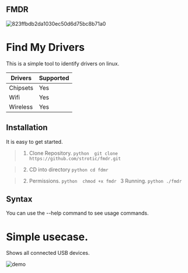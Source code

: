 ## FMDR

![823ffbdb2da1030ec50d6d75bc8b71a0](https://user-images.githubusercontent.com/86202527/122689323-39be9380-d211-11eb-813b-9cc07fb8dc7a.png)

# Find My Drivers


This is a simple tool to identify drivers on linux. 


| Drivers | Supported |
|---------|-----------|
| Chipsets | Yes      |
|Wifi     | Yes       |
| Wireless| Yes       |



## Installation

It is easy to get started.

> 1. Clone Repository.
``python 
git clone https://github.com/strotic/fmdr.git
``

> 2. CD into directory
``python
cd fdmr 
``

> 2. Permissions.
``python 
chmod +x fmdr
``
> 3 Running.
``python
./fmdr
``

## Syntax

You can use the --help command to see usage commands.


# Simple usecase.

Shows all connected USB devices. 

![demo](https://user-images.githubusercontent.com/86202527/122690832-3af4be00-d21b-11eb-98f5-3926763a0427.png)

